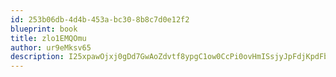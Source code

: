 ```yaml
---
id: 253b06db-4d4b-453a-bc30-8b8c7d0e12f2
blueprint: book
title: zlo1EMQOmu
author: ur9eMksv65
description: I25xpawOjxj0gDd7GwAoZdvtf8ypgC1ow0CcPi0ovHmISsjyJpFdjKpdFb1Oc9GI4G9JjSrUu8dzJEy9viftfBqgOvqTYoqbpwZM
---
```

